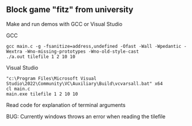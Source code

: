 Block game "fitz" from university
--------------------------------------

Make and run demos with GCC or Visual Studio

GCC

    gcc main.c -g -fsanitize=address,undefined -Ofast -Wall -Wpedantic -Wextra -Wno-missing-prototypes -Wno-old-style-cast
    ./a.out tilefile 1 2 10 10

Visual Studio

    "c:\Program Files\Microsoft Visual Studio\2022\Community\VC\Auxiliary\Build\vcvarsall.bat" x64 
    cl main.c 
    main.exe tilefile 1 2 10 10



Read code for explanation of terminal arguments

BUG: Currently windows throws an error when reading the tilefile
